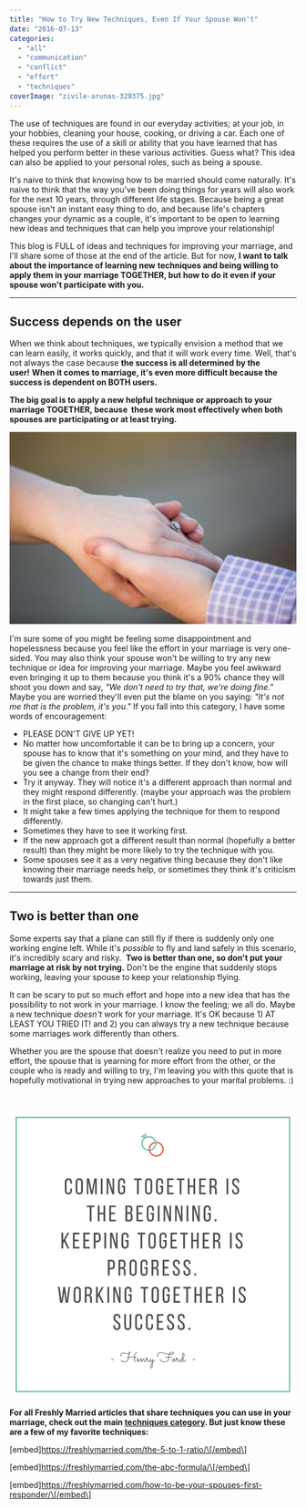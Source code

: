 ```yaml
---
title: "How to Try New Techniques, Even If Your Spouse Won't"
date: "2016-07-13"
categories: 
  - "all"
  - "communication"
  - "conflict"
  - "effort"
  - "techniques"
coverImage: "zivile-arunas-320375.jpg"
---
```


The use of techniques are found in our everyday activities; at your job, in your hobbies, cleaning your house, cooking, or driving a car. Each one of these requires the use of a skill or ability that you have learned that has helped you perform better in these various activities. Guess what? This idea can also be applied to your personal roles, such as being a spouse.

It's naive to think that knowing how to be married should come naturally. It's naive to think that the way you've been doing things for years will also work for the next 10 years, through different life stages. Because being a great spouse isn't an instant easy thing to do, and because life's chapters changes your dynamic as a couple, it's important to be open to learning new ideas and techniques that can help you improve your relationship!

This blog is FULL of ideas and techniques for improving your marriage, and I'll share some of those at the end of the article. But for now, **I want to talk about the importance of learning new** **techniques and being willing to apply them in your marriage TOGETHER, but how to do it even if your spouse won't participate with you.**

* * *

## Success depends on the user

When we think about techniques, we typically envision a method that we can learn easily, it works quickly, and that it will work every time. Well, that's not always the case because **the success is all determined by the user!** **When it comes to marriage, it's even more difficult because the success is dependent on BOTH users.**

**The big goal is to apply a new helpful technique or approach to your marriage TOGETHER, because  these work most effectively when both spouses are participating or at least trying.**

![henry ford quotes, henry ford, teamwork quotes, success quotes, working together quotes, working together in marriage, working together in marriage quotes, successful marriage, advice for successful marriage, marriage techniques, techniques to try in marriage, when your spouse isn't willing to try, no effort from spouse, giving more effort in marriage, improving your marriage, improving your communication, newlywed advice, newlywed help, marriage support, marriage success, marriage specialist, ](images/IMG_0072.jpg)

I'm sure some of you might be feeling some disappointment and hopelessness because you feel like the effort in your marriage is very one-sided. You may also think your spouse won't be willing to try any new technique or idea for improving your marriage. Maybe you feel awkward even bringing it up to them because you think it's a 90% chance they will shoot you down and say, _"We don't need to try that, we're doing fine."_ Maybe you are worried they'll even put the blame on you saying: _"It's not me that is the problem, it's you."_ If you fall into this category, I have some words of encouragement:

- PLEASE DON'T GIVE UP YET!
- No matter how uncomfortable it can be to bring up a concern, your spouse has to know that it's something on your mind, and they have to be given the chance to make things better. If they don't know, how will you see a change from their end?
- Try it anyway. They will notice it's a different approach than normal and they might respond differently. (maybe your approach was the problem in the first place, so changing can't hurt.)
- It might take a few times applying the technique for them to respond differently.
- Sometimes they have to see it working first.
- If the new approach got a different result than normal (hopefully a better result) than they might be more likely to try the technique with you.
- Some spouses see it as a very negative thing because they don't like knowing their marriage needs help, or sometimes they think it's criticism towards just them.

* * *

## Two is better than one

Some experts say that a plane can still fly if there is suddenly only one working engine left. While it's _possible_ to fly and land safely in this scenario, it's incredibly scary and risky.  **Two is better than one, so don't put your marriage at risk by not trying.** Don't be the engine that suddenly stops working, leaving your spouse to keep your relationship flying.

It can be scary to put so much effort and hope into a new idea that has the possibility to not work in your marriage. I know the feeling; we all do. Maybe a new technique _doesn't_ work for your marriage. It's OK because 1) AT LEAST YOU TRIED IT! and 2) you can always try a new technique because some marriages work differently than others.

Whether you are the spouse that doesn't realize you need to put in more effort, the spouse that is yearning for more effort from the other, or the couple who is ready and willing to try, I'm leaving you with this quote that is hopefully motivational in trying new approaches to your marital problems. :)

 

![henry ford quotes, henry ford, teamwork quotes, success quotes, working together quotes, working together in marriage, working together in marriage quotes, successful marriage, advice for successful marriage, marriage techniques, techniques to try in marriage, when your spouse isn't willing to try, no effort from spouse, giving more effort in marriage, improving your marriage, improving your communication, newlywed advice, newlywed help, marriage support, marriage success, marriage specialist, ](images/coming-together-is-the-beginning.png)

**For all Freshly Married articles that share techniques you can use in your marriage, check out the main [techniques category](https://freshlymarried.com/category/techniques/). But just know these are a few of my favorite techniques:**

\[embed\]https://freshlymarried.com/the-5-to-1-ratio/\[/embed\]

\[embed\]https://freshlymarried.com/the-abc-formula/\[/embed\]

\[embed\]https://freshlymarried.com/how-to-be-your-spouses-first-responder/\[/embed\]
